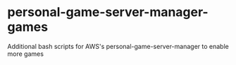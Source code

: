 # personal-game-server-manager-games
Additional bash scripts for AWS's personal-game-server-manager to enable more games
